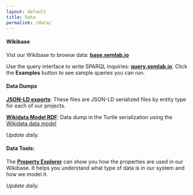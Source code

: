 ```yaml
---
layout: default
title: Data
permalink: /data/
---
```


#### Wikibase

Vist our Wikibase to browse data: [**base.semlab.io**](http://base.semlab.io/)

Use the query interface to write SPARQL inquiries: [**query.semlab.io**](https://query.semlab.io/). Click the **Examples** button to see sample queries you can run.

#### Data Dumps


[**JSON-LD exports**](https://github.com/SemanticLab/data-export): These files are JSON-LD serialized files by entity type for each of our projects.

[**Wikidata Model RDF**](https://github.com/SemanticLab/data-export-wiki-ttl): Data dump in the Turtle serialization using the [Wikidata data model](https://www.mediawiki.org/wiki/Wikibase/Indexing/RDF_Dump_Format)

_Update daily._


#### Data Tools:


The [**Property Explorer**](https://semlab.io/property-explorer/) can show you how the properties are used in our Wikibase. It helps you understand what type of data is in our system and how we model it.

_Update daily._



